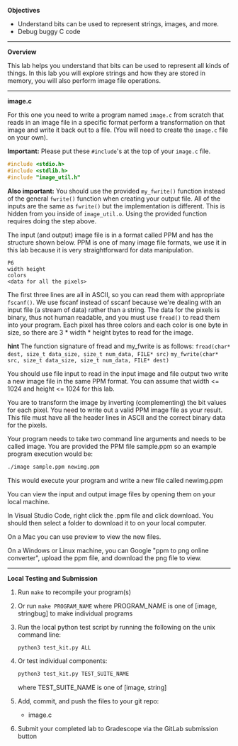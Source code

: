 **Objectives**
- Understand bits can be used to represent strings, images, and more.
- Debug buggy C code

---

**Overview**

This lab helps you understand that bits can be used to represent all kinds of things. In this lab you will explore strings and how they are stored in memory, you will also perform image file operations.

---

**image.c**

For this one you need to write a program named `image.c` from scratch that reads 
in an image file in a specific format perform a transformation on that image and 
write it back out to a file. (You will need to create the `image.c` file on your own).

**Important:** Please put these `#include`'s at the top of your `image.c` file.
```c
#include <stdio.h>
#include <stdlib.h>
#include "image_util.h"
```

**Also important:** You should use the provided `my_fwrite()` function instead of the
 general `fwrite()` function when creating your output file. All of the inputs are 
 the same as `fwrite()` but the implementation is different. This is hidden from you 
 inside of `image_util.o`. Using the provided function requires doing the step above.


The input (and output) image file is in a format called PPM and has the structure shown 
below.  PPM is one of many image file formats, we use it in this lab because it is very 
straightforward for data manipulation.

```
P6
width height
colors
<data for all the pixels>
```

The first three lines are all in ASCII, so you can read them with appropriate `fscanf()`.
We use fscanf instead of sscanf because we're dealing with an input file (a stream of data)
rather than a string. The data for the pixels is binary, thus not human readable, and you
must use `fread()` to read them into your program. Each pixel has three colors and each color is one byte in size, so there are 3 * width * height bytes to read for the image. 

**hint** 
The function signature of fread and my_fwrite is as follows:
`fread(char* dest, size_t data_size, size_t num_data, FILE* src)`
`my_fwrite(char* src, size_t data_size, size_t num_data, FILE* dest)`

You should use file input to read in the input image and file output two write a new image 
file in the same PPM format. You can assume that width <= 1024 and height <= 1024 for this lab.

You are to transform the image by inverting (complementing) the bit values for each pixel.
You need to write out a valid PPM image file as your result. This file must have all the header lines
in ASCII and the correct binary data for the pixels.

Your program needs to take two command line arguments and needs to be called image.  You are provided
the PPM file sample.ppm  so an example program execution would be:
```bash
./image sample.ppm newimg.ppm
```
This would execute your program and write a new file called newimg.ppm

You can view the input and output image files by opening them on your local machine. 

In Visual Studio Code, right click the .ppm file and click download. You should then select a folder to download it to on your local computer.

On a Mac you can use preview to view the new files. 

On a Windows or Linux machine, you can Google "ppm to png online converter", upload the ppm file, and download the png file to view.

---

**Local Testing and Submission**

1. Run `make` to recompile your program(s)

2. Or run `make PROGRAM_NAME` 
   where PROGRAM_NAME is one of [image, stringbug] to make individual programs

3. Run the local python test script by running the following on the unix command line:
    ```bash
    python3 test_kit.py ALL
    ```

4. Or test individual components:
    ```bash
    python3 test_kit.py TEST_SUITE_NAME
    ```
    where TEST_SUITE_NAME is one of [image, string]

5. Add, commit, and push the files to your git repo:
   - image.c    

6. Submit your completed lab to Gradescope via the GitLab submission button